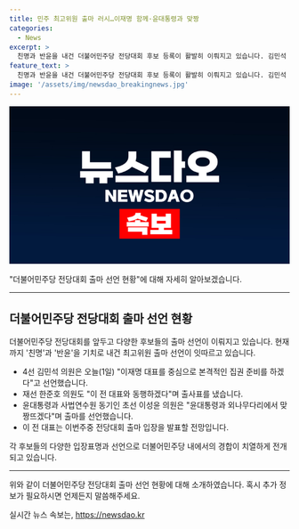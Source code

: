 ```yaml
---
title: 민주 최고위원 출마 러시…이재명 함께·윤대통령과 맞짱
categories:
  - News
excerpt: >
  친명과 반윤을 내건 더불어민주당 전당대회 후보 등록이 활발히 이뤄지고 있습니다. 김민석 의원과 한준호 의원은 이재명 대표와의 협력을 강조하며 출마를 선언했고, 이성윤 의원은 윤대통령과의 맞짱을 선언했습니다. 또한 강선우, 김병주 의원, 김지호 전 부대변인도 도전의지를 내비쳤습니다. 이 전 대표는 이번주 중 출마 입장을 밝힐 예정입니다. (#민주 #전당대회 #출마)
feature_text: >
  친명과 반윤을 내건 더불어민주당 전당대회 후보 등록이 활발히 이뤄지고 있습니다. 김민석 의원과 한준호 의원은 이재명 대표와의 협력을 강조하며 출마를 선언했고, 이성윤 의원은 윤대통령과의 맞짱을 선언했습니다. 또한 강선우, 김병주 의원, 김지호 전 부대변인도 도전의지를 내비쳤습니다. 이 전 대표는 이번주 중 출마 입장을 밝힐 예정입니다. (#민주 #전당대회 #출마)
image: '/assets/img/newsdao_breakingnews.jpg'
---
```


<p><img src="/assets/img/newsdao_breakingnews.jpg" alt="ontimetimes 속보" /></p>

<p>"더불어민주당 전당대회 출마 선언 현황"에 대해 자세히 알아보겠습니다.</p>

<hr />

<h2 data-ke-size="size26">더불어민주당 전당대회 출마 선언 현황</h2>

<p>더불어민주당 전당대회를 앞두고 다양한 후보들의 출마 선언이 이뤄지고 있습니다. 
현재까지 '친명'과 '반윤'을 기치로 내건 최고위원 출마 선언이 잇따르고 있습니다. </p>

<ul>
<li>4선 김민석 의원은 오늘(1일) "이재명 대표를 중심으로 본격적인 집권 준비를 하겠다"고 선언했습니다.</li>
<li>재선 한준호 의원도 "이 전 대표와 동행하겠다"며 출사표를 냈습니다.</li>
<li>윤대통령과 사법연수원 동기인 초선 이성윤 의원은 "윤대통령과 외나무다리에서 맞짱뜨겠다"며 출마를 선언했습니다.</li>
<li>이 전 대표는 이번주중 전당대회 출마 입장을 발표할 전망입니다.</li>
</ul>

<p>각 후보들의 다양한 입장표명과 선언으로 더불어민주당 내에서의 경합이 치열하게 전개되고 있습니다.</p>

<hr />

<p>위와 같이 더불어민주당 전당대회 출마 선언 현황에 대해 소개하였습니다. 혹시 추가 정보가 필요하시면 언제든지 말씀해주세요.</p>
실시간 뉴스 속보는, <a href="https://newsdao.kr" rel="dofollow">https://newsdao.kr</a>


